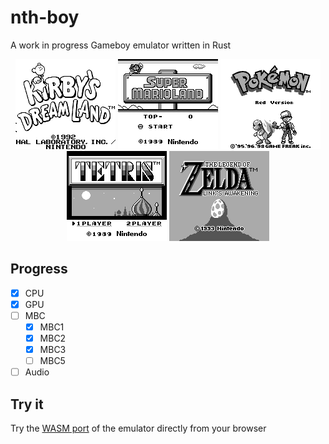 # nth-boy

A work in progress Gameboy emulator written in Rust

<p align="center">
  <img src="readme-images/kirby.png" width="160px" height="144px">
  <img src="readme-images/mario.png" width="160px" height="144px">
  <img src="readme-images/pkmnred.png" width="160px" height="144px">
  <img src="readme-images/tetris.png" width="160px" height="144px">
  <img src="readme-images/zelda.png" width="160px" height="144px">
</p>

## Progress

- [x] CPU
- [x] GPU
- [ ] MBC
  - [x] MBC1
  - [x] MBC2
  - [x] MBC3
  - [ ] MBC5
 - [ ] Audio
 
## Try it

Try the <a href="https://f-biondi.github.io/nth-boy/" target="_blank">WASM port</a> of the emulator directly from your browser

